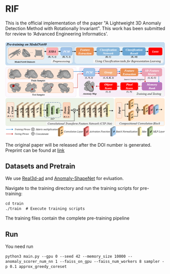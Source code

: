 # RIF
This is the official implementation of the paper "A Lightweight 3D Anomaly Detection Method with Rotationally Invariant". This work has been submitted for review to ‘Advanced Engineering Informatics’. 

![Pipeline](docs/pipeline.png)

The original paper will be released after the DOI number is generated. Preprint can be found at [link]()

## Datasets and Pretrain
We use [Real3d-ad](https://github.com/m-3lab/real3d-ad) and [Anomaly-ShapeNet](https://github.com/Chopper-233/Anomaly-ShapeNet) for evluation.

Navigate to the training directory and run the training scripts for pre-training:
```
cd train
./train  # Execute training scripts
```
The training files contain the complete pre-training pipeline

## Run
You need run
```
python3 main.py --gpu 0 --seed 42 --memory_size 10000 --anomaly_scorer_num_nn 1 --faiss_on_gpu --faiss_num_workers 8 sampler -p 0.1 approx_greedy_coreset
```
